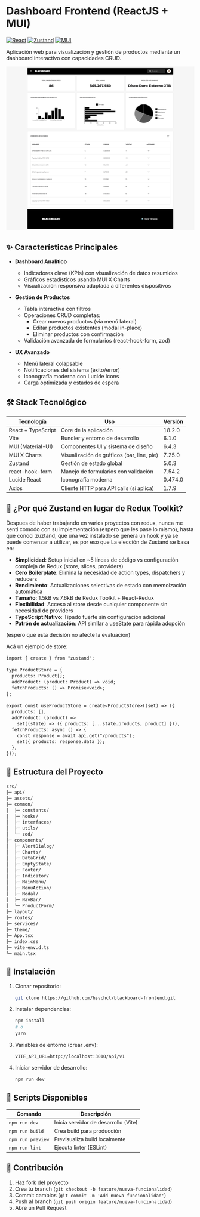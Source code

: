 # Dashboard Frontend (ReactJS + MUI)

[![React](https://img.shields.io/badge/React-18.2.0-blue)](https://react.dev/)
[![Zustand](https://img.shields.io/badge/Zustand-4.4.0-orange)](https://zustand-demo.pmnd.rs/)
[![MUI](https://img.shields.io/badge/MUI-5.14.20-%23007FFF)](https://mui.com/)

Aplicación web para visualización y gestión de productos mediante un dashboard interactivo con capacidades CRUD.

![Dashboard Preview](src/assets/captura.png) <!-- Si tienes imagen de preview -->

## ✨ Características Principales

- **Dashboard Analítico**

  - Indicadores clave (KPIs) con visualización de datos resumidos
  - Gráficos estadísticos usando MUI X Charts
  - Visualización responsiva adaptada a diferentes dispositivos

- **Gestión de Productos**

  - Tabla interactiva con filtros
  - Operaciones CRUD completas:
    - Crear nuevos productos (via menú lateral)
    - Editar productos existentes (modal in-place)
    - Eliminar productos con confirmación
  - Validación avanzada de formularios (react-hook-form, zod)

- **UX Avanzado**
  - Menú lateral colapsable
  - Notificaciones del sistema (éxito/error)
  - Iconografía moderna con Lucide Icons
  - Carga optimizada y estados de espera

## 🛠 Stack Tecnológico

| Tecnología         | Uso                                        | Versión |
| ------------------ | ------------------------------------------ | ------- |
| React + TypeScript | Core de la aplicación                      | 18.2.0  |
| Vite               | Bundler y entorno de desarrollo            | 6.1.0   |
| MUI (Material-UI)  | Componentes UI y sistema de diseño         | 6.4.3   |
| MUI X Charts       | Visualización de gráficos (bar, line, pie) | 7.25.0  |
| Zustand            | Gestión de estado global                   | 5.0.3   |
| react-hook-form    | Manejo de formularios con validación       | 7.54.2  |
| Lucide React       | Iconografía moderna                        | 0.474.0 |
| Axios              | Cliente HTTP para API calls (si aplica)    | 1.7.9   |

## 🧠 ¿Por qué Zustand en lugar de Redux Toolkit?

Despues de haber trabajando en varios proyectos con redux, nunca me senti comodo con su implementación (espero que les pase lo mismo), hasta que conoci zuztand, que una vez instalado se genera un hook y ya se puede comenzar a utilizar, es por eso que La elección de Zustand se basa en:

- **Simplicidad**: Setup inicial en ~5 líneas de código vs configuración compleja de Redux (store, slices, providers)
- **Cero Boilerplate**: Elimina la necesidad de action types, dispatchers y reducers
- **Rendimiento**: Actualizaciones selectivas de estado con memoización automática
- **Tamaño**: 1.5kB vs 7.6kB de Redux Toolkit + React-Redux
- **Flexibilidad**: Acceso al store desde cualquier componente sin necesidad de providers
- **TypeScript Nativo**: Tipado fuerte sin configuración adicional
- **Patrón de actualización**: API similar a useState para rápida adopción

(espero que esta decisión no afecte la evaluación)

Acá un ejemplo de store:

```tsx
import { create } from "zustand";

type ProductStore = {
  products: Product[];
  addProduct: (product: Product) => void;
  fetchProducts: () => Promise<void>;
};

export const useProductStore = create<ProductStore>((set) => ({
  products: [],
  addProduct: (product) =>
    set((state) => ({ products: [...state.products, product] })),
  fetchProducts: async () => {
    const response = await api.get("/products");
    set({ products: response.data });
  },
}));
```

## 📂 Estructura del Proyecto

```
src/
├─ api/
├─ assets/
├─ common/
│  ├─ constants/
│  ├─ hooks/
│  ├─ interfaces/
│  ├─ utils/
│  └─ zod/
├─ components/
│  ├─ AlertDialog/
│  ├─ Charts/
│  ├─ DataGrid/
│  ├─ EmptyState/
│  ├─ Footer/
│  ├─ Indicator/
│  ├─ MainMenu/
│  ├─ MenuAction/
│  ├─ Modal/
│  ├─ NavBar/
│  └─ ProductForm/
├─ layout/
├─ routes/
├─ services/
├─ theme/
├─ App.tsx
├─ index.css
├─ vite-env.d.ts
└─ main.tsx

```

## 🚀 Instalación

1. Clonar repositorio:

   ```bash
   git clone https://github.com/hsvchcl/blackboard-frontend.git
   ```

2. Instalar dependencias:

   ```bash
   npm install
   # o
   yarn
   ```

3. Variables de entorno (crear .env):

   ```env
   VITE_API_URL=http://localhost:3010/api/v1
   ```

4. Iniciar servidor de desarrollo:
   ```bash
   npm run dev
   ```

## 📌 Scripts Disponibles

| Comando           | Descripción                          |
| ----------------- | ------------------------------------ |
| `npm run dev`     | Inicia servidor de desarrollo (Vite) |
| `npm run build`   | Crea build para producción           |
| `npm run preview` | Previsualiza build localmente        |
| `npm run lint`    | Ejecuta linter (ESLint)              |

## 🤝 Contribución

1. Haz fork del proyecto
2. Crea tu branch (`git checkout -b feature/nueva-funcionalidad`)
3. Commit cambios (`git commit -m 'Add nueva funcionalidad'`)
4. Push al branch (`git push origin feature/nueva-funcionalidad`)
5. Abre un Pull Request


